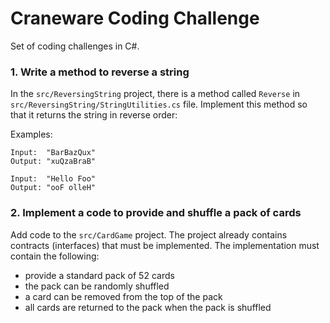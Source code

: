 # Craneware Coding Challenge

Set of coding challenges in C#.

### 1. Write a method to reverse a string

In the `src/ReversingString` project, there is a method called `Reverse` in `src/ReversingString/StringUtilities.cs` file. Implement this method so that it returns the string in reverse order:

Examples:
```
Input:  "BarBazQux"
Output: "xuQzaBraB"
```

```
Input:  "Hello Foo"
Output: "ooF olleH"
```

### 2. Implement a code to provide and shuffle a pack of cards

Add code to the `src/CardGame` project. The project already contains contracts (interfaces) that must be implemented. The implementation must contain the following:

- provide a standard pack of 52 cards
- the pack can be randomly shuffled
- a card can be removed from the top of the pack
- all cards are returned to the pack when the pack is shuffled
